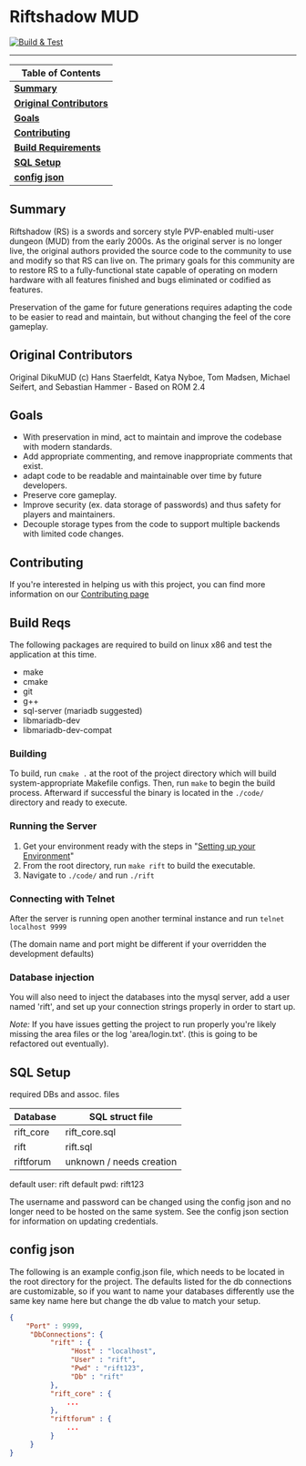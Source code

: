 # Riftshadow MUD

[![Build & Test](https://github.com/rezalas/riftshadow/actions/workflows/cmake.yml/badge.svg)](https://github.com/rezalas/riftshadow/actions/workflows/cmake.yml)

---

| Table of Contents |
| ------------------ |
|**[Summary](#summary)**|
|**[Original Contributors](#original-contributors)**|
|**[Goals](#goals)**|
|**[Contributing](#contributing)**|
|**[Build Requirements](#build-requirements)**|
|**[SQL Setup](#sql-setup)**|
|**[config json](#config-json)**|

## Summary

Riftshadow (RS) is a swords and sorcery style PVP-enabled multi-user dungeon (MUD) from the early 2000s. As the original server is no longer live, the original authors provided the source code to the community to use and modify so that RS can live on. 
The primary goals for this community are to restore RS to a fully-functional state capable of operating on modern hardware with all features finished and bugs eliminated or codified as features.

Preservation of the game for future generations requires  adapting the code to be easier to read and maintain, but without changing the feel of the core gameplay.

## Original Contributors
Original DikuMUD (c) Hans Staerfeldt, Katya Nyboe, Tom Madsen, Michael Seifert, and Sebastian Hammer - Based on ROM 2.4 

## Goals

* With preservation in mind, act to maintain and improve the codebase with modern standards.
* Add appropriate commenting, and remove inappropriate comments that exist.
* adapt code to be readable and maintainable over time by future developers.
* Preserve core gameplay.
* Improve security (ex. data storage of passwords) and thus safety for players and maintainers.
* Decouple storage types from the code to support multiple backends with limited code changes.

## Contributing

If you're interested in helping us with this project, you can find more information on our [Contributing page](CONTRIBUTING.md#basic)

## Build Reqs

The following packages are required to build on linux x86 and test the application at this time.

* make
* cmake
* git
* g++
* sql-server (mariadb suggested)
* libmariadb-dev
* libmariadb-dev-compat

### Building

To build, run `cmake .` at the root of the project directory which will build system-appropriate Makefile configs. Then, run `make` to begin the build process. Afterward if successful the binary is located in the `./code/` directory and ready to execute.

### Running the Server
1. Get your environment ready with the steps in "[Setting up your Environment](./CONTRIBUTING.md)"
2. From the root directory, run `make rift` to build the executable. 
3. Navigate to `./code/` and run `./rift`

### Connecting with Telnet
After the server is running open another terminal instance and run
`telnet localhost 9999`

(The domain name and port might be different if your overridden the development defaults)

### Database injection

You will also need to inject the databases into the mysql server, add a user named 'rift', and set up your connection strings properly in order to start up. 

*Note:* If you have issues getting the project to run properly you're likely missing the area files or the log 'area/login.txt'. (this is going to be refactored out eventually).

## SQL Setup

required DBs and assoc. files

| Database  | SQL struct file |
|-----------|-----------------|
|  rift_core | rift_core.sql|
|  rift | rift.sql |
|  riftforum | unknown / needs creation |

default user: rift
default pwd: rift123

The username and password can be changed using the config json and no longer need to be hosted on the same system. See the config json section for information on updating credentials.

## config json

The following is an example config.json file, which needs to be located in the root directory for the project. The defaults listed for the db connections are customizable, so if you want to name your databases differently use the same key name here but change the db value to match your setup.

```json
{
    "Port" : 9999,
     "DbConnections": {
          "rift" : {
               "Host" : "localhost",
               "User" : "rift",
               "Pwd" : "rift123",
               "Db" : "rift"
          },
          "rift_core" : {
              ...
          },
          "riftforum" : {
              ...
          }
     }
}
```
